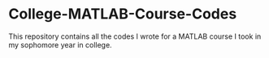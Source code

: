 # College-MATLAB-Course-Codes
This repository contains all the codes I wrote for a MATLAB course I took in my sophomore year in college.
